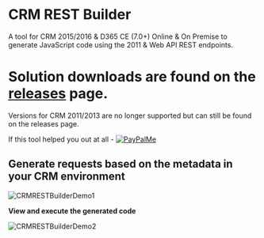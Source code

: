# CRM REST Builder
A tool for CRM 2015/2016 & D365 CE (7.0+) Online &amp; On Premise to generate JavaScript code using the 2011 &amp; Web API REST endpoints.

# Solution downloads are found on the [releases](https://github.com/jlattimer/CRMRESTBuilder/releases) page.
Versions for CRM 2011/2013 are no longer supported but can still be found on the releases page.

If this tool helped you out at all - [![PayPalMe](https://github.com/jlattimer/CRMRESTBuilder/blob/master/extras/paypal.png?raw=true)](https://paypal.me/JLattimer)

## Generate requests based on the metadata in your CRM environment

![CRMRESTBuilderDemo1](https://github.com/jlattimer/CRMRESTBuilder/blob/master/extras/Demo1.png?raw=true, "CRMRESTBuilderDemo1")

**View and execute the generated code**

![CRMRESTBuilderDemo2](https://github.com/jlattimer/CRMRESTBuilder/blob/master/extras/Demo2.png?raw=true, "CRMRESTBuilderDemo2")
